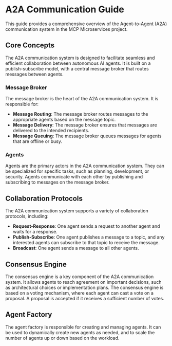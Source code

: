# A2A Communication Guide

This guide provides a comprehensive overview of the Agent-to-Agent (A2A) communication system in the MCP Microservices project.

## Core Concepts

The A2A communication system is designed to facilitate seamless and efficient collaboration between autonomous AI agents. It is built on a publish-subscribe model, with a central message broker that routes messages between agents.

### Message Broker

The message broker is the heart of the A2A communication system. It is responsible for:

*   **Message Routing**: The message broker routes messages to the appropriate agents based on the message topic.
*   **Message Delivery**: The message broker ensures that messages are delivered to the intended recipients.
*   **Message Queuing**: The message broker queues messages for agents that are offline or busy.

### Agents

Agents are the primary actors in the A2A communication system. They can be specialized for specific tasks, such as planning, development, or security. Agents communicate with each other by publishing and subscribing to messages on the message broker.

## Collaboration Protocols

The A2A communication system supports a variety of collaboration protocols, including:

*   **Request-Response**: One agent sends a request to another agent and waits for a response.
*   **Publish-Subscribe**: One agent publishes a message to a topic, and any interested agents can subscribe to that topic to receive the message.
*   **Broadcast**: One agent sends a message to all other agents.

## Consensus Engine

The consensus engine is a key component of the A2A communication system. It allows agents to reach agreement on important decisions, such as architectural choices or implementation plans. The consensus engine is based on a voting mechanism, where each agent can cast a vote on a proposal. A proposal is accepted if it receives a sufficient number of votes.

## Agent Factory

The agent factory is responsible for creating and managing agents. It can be used to dynamically create new agents as needed, and to scale the number of agents up or down based on the workload.
